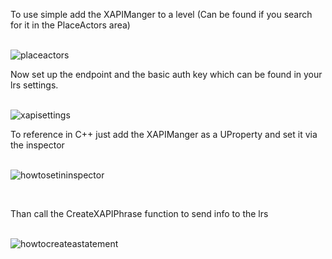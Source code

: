 To use simple add the XAPIManger to a level (Can be found if you search for it in the PlaceActors area)
<br>
<br>

![placeactors](/uploads/b32c496e02ce7dafe9aff8f77319623f/placeactors.png)
<br>

Now set up the endpoint and the basic auth key which can be found in your lrs settings.
<br>
<br>

![xapisettings](/uploads/e00acbdb4abb248ad153730c56152f95/xapisettings.png)
<br>

To reference in C++ just add the XAPIManger as a UProperty and set it via the inspector
<br>
<br>

![howtosetininspector](/uploads/3cb842896cf27c81707b162b5341af45/howtosetininspector.png)

<br>

Than call the CreateXAPIPhrase function to send info to the lrs
<br>
<br>

![howtocreateastatement](/uploads/721897f0605f3782143eb72c68cdb6e2/howtocreateastatement.png)
